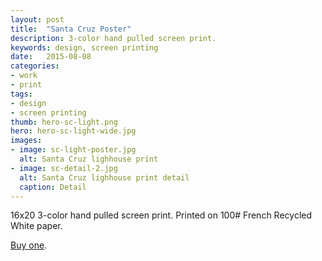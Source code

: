 ```yaml
---
layout: post
title:  "Santa Cruz Poster"
description: 3-color hand pulled screen print.
keywords: design, screen printing
date:   2015-08-08
categories: 
- work
- print
tags:
- design
- screen printing
thumb: hero-sc-light.png
hero: hero-sc-light-wide.jpg
images:
- image: sc-light-poster.jpg
  alt: Santa Cruz lighhouse print
- image: sc-detail-2.jpg
  alt: Santa Cruz lighhouse print detail
  caption: Detail
---
```

16x20 3-color hand pulled screen print. Printed on 100# French Recycled White paper.

[Buy one](https://www.etsy.com/listing/450152772/santa-cruz-lighthouse-sunset-screen).
